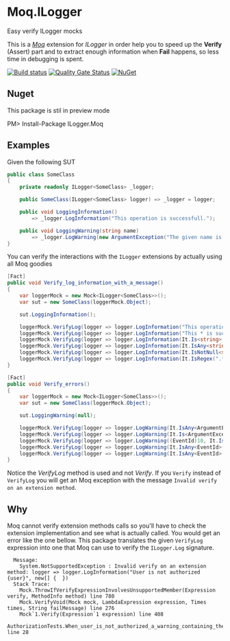 # Moq.ILogger
Easy verify ILogger mocks

This is a [*Moq*](https://github.com/Moq/moq4/wiki/Quickstart) extension for *ILogger* in order help you to speed up the **Verify** (Assert) part and to extract enough information when **Fail** happens, so less time in debugging is spent.

[![Build status](https://ci.appveyor.com/api/projects/status/iixn0pkeuuov1rwb/branch/master?svg=true)](https://ci.appveyor.com/project/adrianiftode/moq-ilogger/branch/master)
[![Quality Gate Status](https://sonarcloud.io/api/project_badges/measure?project=Moq.ILogger&metric=alert_status)](https://sonarcloud.io/dashboard?id=Moq.ILogger)
[![NuGet](https://img.shields.io/nuget/v/ILogger.Moq.svg)](https://www.nuget.org/packages/ILogger.Moq)

## Nuget
This package is stil in preview mode

PM&gt; Install-Package ILogger.Moq

## Examples

Given the following SUT
```csharp
public class SomeClass
{
    private readonly ILogger<SomeClass> _logger;

    public SomeClass(ILogger<SomeClass> logger) => _logger = logger;

    public void LoggingInformation()
        => _logger.LogInformation("This operation is successfull.");

    public void LoggingWarning(string name)
        => _logger.LogWarning(new ArgumentException("The given name is not ok", nameof(name)), "This operation failed, but let's log an warning only");
}
```

You can verify the interactions with the `ILogger` extensions by actually using all Moq goodies

```csharp
[Fact]
public void Verify_log_information_with_a_message()
{
    var loggerMock = new Mock<ILogger<SomeClass>>();
    var sut = new SomeClass(loggerMock.Object);

    sut.LoggingInformation();

    loggerMock.VerifyLog(logger => logger.LogInformation("This operation is successfull."));
    loggerMock.VerifyLog(logger => logger.LogInformation("This * is successfull."));
    loggerMock.VerifyLog(logger => logger.LogInformation(It.Is<string>(msg => msg.Length > 5)));
    loggerMock.VerifyLog(logger => logger.LogInformation(It.IsAny<string>()));
    loggerMock.VerifyLog(logger => logger.LogInformation(It.IsNotNull<string>()));
    loggerMock.VerifyLog(logger => logger.LogInformation(It.IsRegex(".*")));
}
```

```csharp
[Fact]
public void Verify_errors()
{
    var loggerMock = new Mock<ILogger<SomeClass>>();
    var sut = new SomeClass(loggerMock.Object);

    sut.LoggingWarning(null);

    loggerMock.VerifyLog(logger => logger.LogWarning(It.IsAny<ArgumentException>(), It.IsAny<string>()));
    loggerMock.VerifyLog(logger => logger.LogWarning(It.Is<ArgumentException>(ex => ex.ParamName == "name"), "*failed*"));
    loggerMock.VerifyLog(logger => logger.LogWarning((EventId)10, It.IsAny<ArgumentException>(), "*failed*"));
    loggerMock.VerifyLog(logger => logger.LogWarning(It.IsAny<EventId>(), It.IsAny<ArgumentException>(), "*failed*"));
    loggerMock.VerifyLog(logger => logger.LogWarning(It.IsAny<EventId>(), new ArgumentException("The given name is not ok", "name"), "*failed*"));
}
```

Notice the *VerifyLog* method is used and not *Verify*. If you `Verify` instead of `VerifyLog` you will get an Moq exception with the message `Invalid verify on an extension method`.

## Why
Moq cannot verify extension methods calls so you'll have to check the extension implementation and see what is actually called.
You would get an error like the one bellow.
This package translates the given `VerifyLog` expression into one that Moq can use to verify the `ILogger.Log` signature.
```
  Message: 
    System.NotSupportedException : Invalid verify on an extension method: logger => logger.LogInformation("User is not authorized {user}", new[] {  })
  Stack Trace: 
    Mock.ThrowIfVerifyExpressionInvolvesUnsupportedMember(Expression verify, MethodInfo method) line 780
    Mock.VerifyVoid(Mock mock, LambdaExpression expression, Times times, String failMessage) line 276
    Mock`1.Verify(Expression`1 expression) line 408
    AuthorizationTests.When_user_is_not_authorized_a_warning_containing_the_user_identity_is_logged() line 28
```
